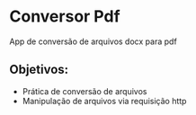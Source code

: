# Conversor Pdf

App de conversão de arquivos docx para pdf

## Objetivos:

- Prática de conversão de arquivos
- Manipulação de arquivos via requisição http
